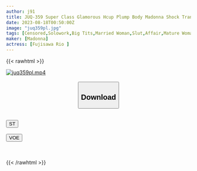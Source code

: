```yaml
---
author: j91
title: JUQ-359 Super Class Glamorous Hcup Plump Body Madonna Shock Transfer! ! In The Past, I Was Slender And Plain ... When I Met Again, My Sperm Was Squeezed To The Limit By The Plump Body Of My Childhood Friend Who Had A Strong Sexual Desire. Reo Fujisawa
date: 2023-08-18T00:50:00Z
image: "juq359pl.jpg"
tags: [Censored,Solowork,Big Tits,Married Woman,Slut,Affair,Mature Woman,BBW	 ]
maker: [Madonna]
actress: [Fujisawa Rio ]
---
```



{{< rawhtml >}}

<div class="video" data-videoid="03Rd9VG9wAcblQk">
    <a href="javascript:;">
        <img src="https://my.j91.asia/posts/juq359pl/juq359pl.jpg" width="WIDTH" height="HEIGHT" alt="juq359pl.mp4" loading="lazy">
    </a>
</div>

<script type="text/javascript" src="https://j91.asia/asset/on-demand-st.js"></script>

<br>
  <link rel="stylesheet" href="https://j91.asia/asset/bs5.css">
  
  <center>
  <button class="btn btn-primary" type="button" data-bs-toggle="collapse" data-bs-target=".multi-collapse" aria-expanded="false" aria-controls="multiCollapseExample1 multiCollapseExample2"><h2>Download</h2></button></center>
</p>
<div class="row">
  <div class="col">
    <div class="collapse multi-collapse" id="multiCollapseExample1">
      <div class="card card-body">
	      	      <br>
<div class="buttons">  
<a href="https://streamtape.to/v/03Rd9VG9wAcblQk"><button class="btn-hover color-3"><i class="fa fa-download"></i> ST</button></a></div>
    </div>
  </div>
</div>
  <div class="col">
    <div class="collapse multi-collapse" id="multiCollapseExample2">
      <div class="card card-body">
	      <br>
<div class="buttons">
    <a href="https://voe.sx/n8suqj8spizg"><button class="btn-hover color-9"><i class="fa fa-download"></i> VOE</button></a></div>
<br><br>
      </div>
    </div>
  </div>
</div>

{{< /rawhtml >}}